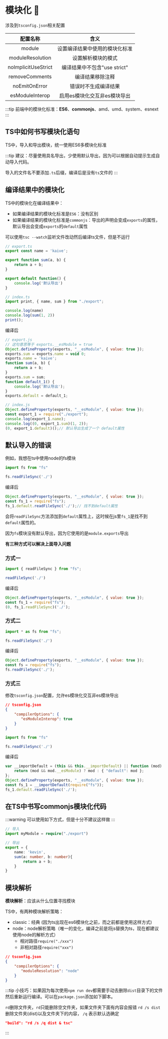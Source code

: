 # 模块化 :tada:

涉及到`tsconfig.json`相关配置

|       配置名称       |             含义           |
| :-----------------: | :-----------------------: |
| module              | 设置编译结果中使用的模块化标准 |
| moduleResolution    | 设置解析模块的模式           |
| noImplicitUseStrict | 编译结果中不包含"use strict" |
| removeComments      | 编译结果移除注释             |
| noEmitOnError       | 错误时不生成编译结果          |
| esModuleInterop     | 启用es模块化交互非es模块导出   |

:::tip
前端中的模块化标准：**ES6**、**commonjs**、amd、umd、system、esnext
:::

## TS中如何书写模块化语句

TS中，导入和导出模块，统一使用ES6多模块化标准

:::tip
建议：尽量使用具名导出，少使用默认导出，因为可以根据自动提示生成自动导入代码。

导入的文件名不要添加`.ts`后缀，编译后是没有`ts`文件的
:::

## 编译结果中的模块化

TS中的模块化在编译结果中：

- 如果编译结果的模块化标准是`ES6`：没有区别
- 如果编译结果的模块化标准是`commonjs`：导出的声明会变成`exports`的属性，默认导出会变成`exports`的`default`属性

可以使用`tsc --watch`监听文件改动然后编译ts文件，但是不运行

```ts
// export.ts
export const name = 'kaive';

export function sum(a, b) {
    return a + b;
}

export default function() {
    console.log('默认导出')
}

// index.ts
import print, { name, sum } from "./export";

console.log(name)
console.log(sum(1, 2))
print();
```

编译后

```js
// export.js
// 这句意思等于 exports.__esModule = true
Object.defineProperty(exports, "__esModule", { value: true });
exports.sum = exports.name = void 0;
exports.name = 'kaive';
function sum(a, b) {
    return a + b;
}
exports.sum = sum;
function default_1() {
    console.log('默认导出');
}
exports.default = default_1;

// index.js
Object.defineProperty(exports, "__esModule", { value: true });
const export_1 = require("./export");
console.log(export_1.name);
console.log((0, export_1.sum)(1, 2));
(0, export_1.default)();// 默认导出生成了一个 default属性
```

## 默认导入的错误

例如，我想在ts中使用node的fs模块

```ts
import fs from "fs"

fs.readFileSync('./')
```

编译后

```js
Object.defineProperty(exports, "__esModule", { value: true });
const fs_1 = require("fs");
fs_1.default.readFileSync('./');// 找不到default属性
```

会将`readFileSync`方法添加到`default`属性上，这时候在js里`fs_1`是找不到`default`属性的。

因为`fs`模块没有默认导出，因为它使用的是`module.exports`导出

**有三种方式可以解决上面导入问题**

### 方式一

```ts
import { readFileSync } from "fs";

readFileSync('./')
```

编译后


```js
Object.defineProperty(exports, "__esModule", { value: true });
const fs_1 = require("fs");
(0, fs_1.readFileSync)('./');
```

### 方式二

```ts
import * as fs from "fs";

fs.readFileSync('./')
```

编译后

```js
Object.defineProperty(exports, "__esModule", { value: true });
const fs = require("fs");
fs.readFileSync('./');
```

### 方式三

修改`tsconfig.json`配置，允许es模块化交互非es模块导出

```json
// tsconfig.json
{
    "compilerOptions": {
       "esModuleInterop": true
    }
}
```

```ts
import fs from "fs"

fs.readFileSync('./')
```

编译后

```js
var __importDefault = (this && this.__importDefault) || function (mod) {
    return (mod && mod.__esModule) ? mod : { "default": mod };
};
Object.defineProperty(exports, "__esModule", { value: true });
const fs_1 = __importDefault(require("fs"));
fs_1.default.readFileSync('./');
```

## 在TS中书写commonjs模块化代码

:::warning
可以使用如下方式，但是十分不建议这样做
:::

```ts
// 导入
import myModule = require("./export")
```

```ts
// 导出
export = {
    name: 'kevin',
    sum(a: number, b: number){
        return a + b;
    }
}
```

## 模块解析

**模块解析**：应该从什么位置寻找模块

TS中，有两种模块解析策略：

- classic：经典 (因为ts出现在es6模块化之前，而之前都是使用这样方式)
- node：node解析策略（唯一的变化，编译之前是将js替换为ts，现在都建议使用node的解析方式）
    - 相对路径`require("./xxx")`
    - 非相对路径`require("xxx")`

```json
// tsconfig.json
{
    "compilerOptions": {
       "moduleResolution": "node"
    }
}
```

:::tip
小技巧：如果因为每次使用`npm run dev`都需要手动去删除`dist`目录下的文件然后重新运行编译。可以在`package.json`添加如下脚本。

`rd`删除文件夹，`rd`只能删除空文件夹，如果文件夹下面有内容会报错
`rd /s dist`删除文件夹(dist)以及文件夹下的内容，
`/q` 表示默认选确定

```json
"build": "rd /s /q dist & tsc"
```
:::